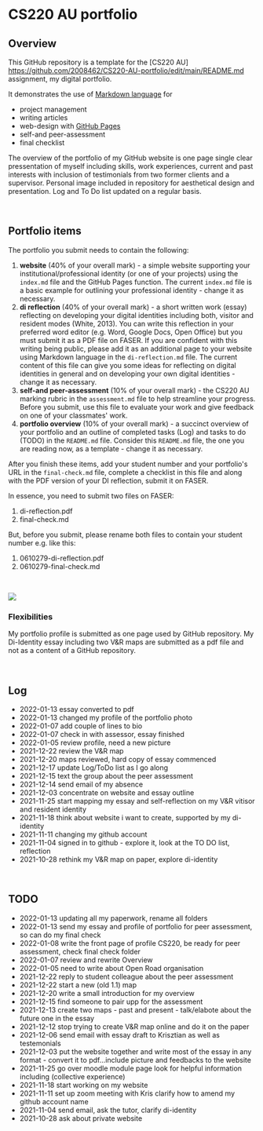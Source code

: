 # CS220 AU portfolio
## Overview
This GitHub repository is a template for the [CS220 AU] https://github.com/2008462/CS220-AU-portfolio/edit/main/README.md assignment, my digital portfolio.

It demonstrates the use of [Markdown language](https://guides.github.com/features/mastering-markdown/) for
- project management
- writing articles
- web-design with [GitHub Pages](https://pages.github.com/)
- self-and peer-assessment
- final checklist 

The overview of the portfolio of my GitHub website is one page single clear pressentation of myself including skills, work experiences, current and past interests with inclusion of testimonials from two former clients and a supervisor. Personal image included in repository for aesthetical design and presentation. Log and To Do list updated on a regular basis.    

<br>

## Portfolio items
The portfolio you submit needs to contain the following:

1. **website** (40% of your overall mark) - a simple website supporting your institutional/professional identity (or one of your projects) using the `index.md` file and the GitHub Pages function. The current `index.md` file is a basic example for outlining your professional identity - change it as necessary.
2. **di reflection** (40% of your overall mark) - a short written work (essay) reflecting on developing your digital identities including both, visitor and resident modes (White, 2013). You can write this reflection in your preferred word editor (e.g. Word, Google Docs, Open Office) but you must submit it as a PDF file on FASER. If you are confident with this writing being public, please add it as an additional page to your website using Markdown language in the `di-reflection.md` file. The current content of this file can give you some ideas for reflecting on digital identities in general and on developing your own digital identities - change it as necessary.
3. **self-and peer-assessment** (10% of your overall mark) - the CS220 AU marking rubric in the `assessment.md` file to help streamline your progress. Before you submit, use this file to evaluate your work and give feedback on one of your classmates' work.
4. **portfolio overview** (10% of your overall mark) - a succinct overview of your portfolio and an outline of completed tasks (Log) and tasks to do (TODO) in the `README.md` file. Consider this `README.md` file, the one you are reading now, as a template - change it as necessary.

After you finish these items, add your student number and your portfolio's URL in the `final-check.md` file, complete a checklist in this file and along with the PDF version of your DI reflection, submit it on FASER. 

In essence, you need to submit two files on FASER:

1. di-reflection.pdf
2. final-check.md

But, before you submit, please rename both files to contain your student number e.g. like this:

1. 0610279-di-reflection.pdf
2. 0610279-final-check.md

<br> 

![](assets/img/portfolio-graph.png)


### Flexibilities 
My portfolio profile is submitted as one page used by GitHub repository. 
My Di-Identity essay including two V&R maps are submitted as a pdf file and not as a content of a GitHub repository. 

<br>

## Log
- 2022-01-13 essay converted to pdf
- 2022-01-13 changed my profile of the portfolio photo
- 2022-01-07 add couple of lines to bio 
- 2022-01-07 check in with assessor, essay finished
- 2022-01-05 review profile, need a new picture
- 2021-12-22 review the V&R map 
- 2021-12-20 maps reviewed, hard copy of essay commenced 
- 2021-12-17 update Log/ToDo list as I go along
- 2021-12-15 text the group about the peer assessment
- 2021-12-14 send email of my absence
- 2021-12-03 concentrate on website and essay outline
- 2021-11-25 start mapping my essay and self-reflection on my V&R vitisor and resident identity
- 2021-11-18 think about website i want to create, supported by my di-identity
- 2021-11-11 changing my github account 
- 2021-11-04 signed in to github - explore it, look at the TO DO list, reflection
- 2021-10-28 rethink my V&R map on paper, explore di-identity
<br>

## TODO
- 2022-01-13 updating all my paperwork, rename all folders 
- 2022-01-13 send my essay and profile of portfolio for peer assessment, so can do my final check
- 2022-01-08 write the front page of profile CS220, be ready for peer assessment, check final check folder
- 2022-01-07 review and rewrite Overview
- 2022-01-05 need to write about Open Road organisation
- 2021-12-22 reply to student colleague about the peer assessment
- 2021-12-22 start a new (old 1.1) map
- 2021-12-20 write a small introduction for my overview 
- 2021-12-15 find someone to pair upp for the assessment
- 2021-12-13 create two maps - past and present - talk/elabote about the future one in the essay
- 2021-12-12 stop trying to create V&R map online and do it on the paper 
- 2021-12-06 send email with essay draft to Krisztian as well as testemonials
- 2021-12-03 put the website together and write most of the essay in any format - convert it to pdf...include picture and feedbacks to the website
- 2021-11-25 go over moodle module page look for helpful information including (collective experience)
- 2021-11-18 start working on my website
- 2021-11-11 set up zoom meeting with Kris clarify how to amend my github account name
- 2021-11-04 send email, ask the tutor, clarify di-identity
- 2021-10-28 ask about private website

